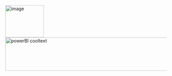 <img width="120" height="100" alt="image" src="https://github.com/user-attachments/assets/0476af17-8e62-4e5c-b918-527931e12530" />


<img width="758" height="104" alt="powerBI cooltext" src="https://github.com/user-attachments/assets/e1328eb6-569a-4de5-97ac-3e819ba4502d" />
